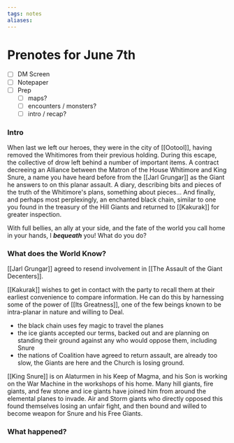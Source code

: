 ```yaml
---
tags: notes
aliases:
---
```


# Prenotes for June 7th
- [ ] DM Screen
- [ ] Notepaper
- [ ] Prep
	- [ ] maps?
	- [ ] encounters / monsters?
	- [ ] intro / recap?

### Intro

When last we left our heroes, they were in the city of [[Ootool]], having removed the Whitimores from their previous holding. During this escape, the collective of drow left behind a number of important items. A contract decreeing an Alliance between the Matron of the House Whitimore and King Snure, a name you have heard before from the [[Jarl Grungar]] as the Giant he answers to on this planar assault. A diary, describing bits and pieces of the truth of the Whitimore's plans, something about pieces... And finally, and perhaps most perplexingly, an enchanted black chain, similar to one you found in the treasury of the Hill Giants and returned to [[Kakurak]] for greater inspection.

With full bellies, an ally at your side, and the fate of the world you call home in your hands, I ***bequeath*** you! What do you do?

### What does the World Know?
[[Jarl Grungar]] agreed to resend involvement in [[The Assault of the Giant Decenters]].

[[Kakurak]] wishes to get in contact with the party to recall them at their earliest convenience to compare information. He can do this by harnessing some of the power of [[Its Greatness]], one of the few beings known to be intra-planar in nature and willing to Deal.

- the black chain uses fey magic to travel the planes
- the ice giants accepted our terms, backed out and are planning on standing their ground against any who would oppose them, including Snure
- the nations of Coalition have agreed to return assault, are already too slow, the Giants are here and the Church is losing ground.

[[King Snure]] is on Alaturmen in his Keep of Magma, and his Son is working on the War Machine in the workshops of his home. Many hill giants, fire giants, and few stone and ice giants have joined him from around the elemental planes to invade. Air and Storm giants who directly opposed this found themselves losing an unfair fight, and then bound and willed to become weapon for Snure and his Free Giants.

### What happened?